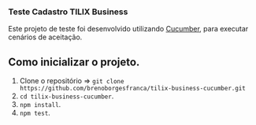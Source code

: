 ### Teste Cadastro TILIX Business

Este projeto de teste foi desenvolvido utilizando [Cucumber](https://cucumber.io), para executar cenários de aceitação.

## Como inicializar o projeto.

1. Clone o repositório => `git clone https://github.com/brenoborgesfranca/tilix-business-cucumber.git`
2. `cd tilix-business-cucumber`.
3. `npm install`.
4. `npm test`.
